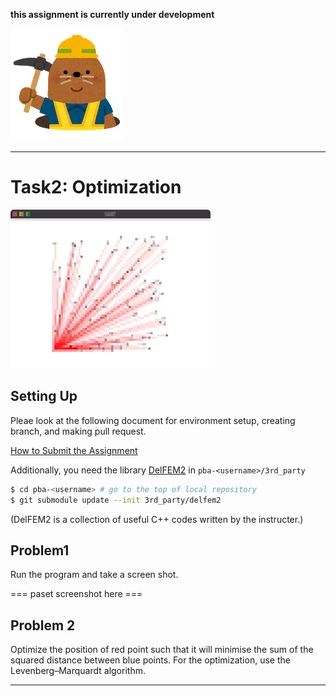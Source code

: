 **this assignment is currently under development**

![under construction](../doc/mole.png)

----

# Task2: Optimization

![task2_preview](../doc/task2_preview.png)

## Setting Up

Pleae look at the following document for environment setup, creating branch, and making pull request.

[How to Submit the Assignment](../doc/submit.md)

Additionally, you need the library [DelFEM2](https://github.com/nobuyuki83/delfem2) in `pba-<username>/3rd_party` 

```bash
$ cd pba-<username> # go to the top of local repository
$ git submodule update --init 3rd_party/delfem2
```

(DelFEM2 is a collection of useful C++ codes written by the instructer.)



## Problem1

Run the program and take a screen shot.

=== paset screenshot here ===



## Problem 2

Optimize the position of red point such that it will minimise the sum of the squared distance between blue points. For the optimization, use the Levenberg–Marquardt algorithm.





----









